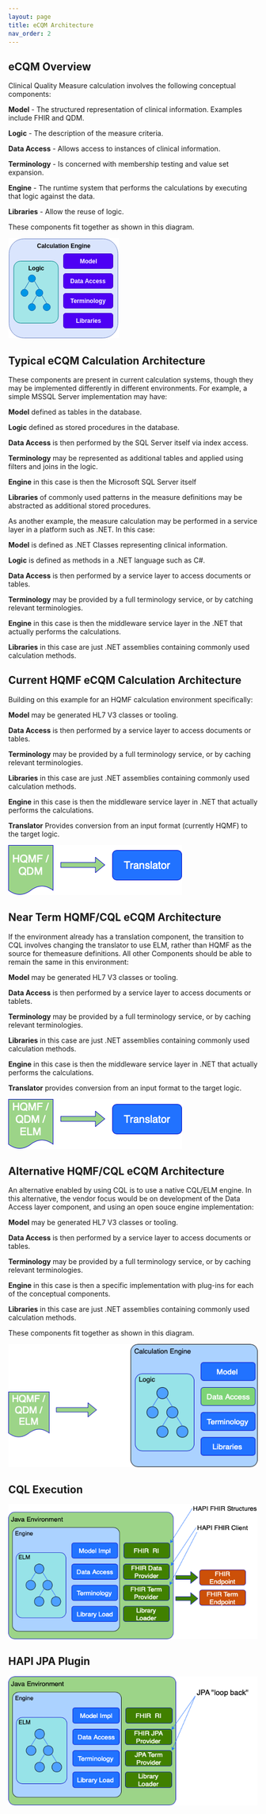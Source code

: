 ```yaml
---
layout: page
title: eCQM Architecture
nav_order: 2
---
```


## eCQM Overview

Clinical Quality Measure calculation involves the following conceptual components:

**Model** - The structured representation of clinical information. Examples include FHIR and QDM.

**Logic** - The description of the measure criteria.

**Data Access** - Allows access to instances of clinical information.

**Terminology** - Is concerned with membership testing and value set expansion.

**Engine** - The runtime system that performs the calculations by executing that logic against the data.

**Libraries** - Allow the reuse of logic.

These components fit together as shown in this diagram.

![eCQM Components](/images/ecqm_components.drawio.png)

## Typical eCQM Calculation Architecture

These components are present in current calculation systems, though they may be implemented differently in different environments. For example, a simple MSSQL Server implementation may have:

**Model** defined as tables in the database.

**Logic** defined as stored procedures in the database.

**Data Access** is then performed by the SQL Server itself via index access.

**Terminology** may be represented as additional tables and applied using filters and joins in the logic. 

**Engine** in this case is then the Microsoft SQL Server itself

**Libraries** of commonly used patterns in the measure definitions may be abstracted as additional stored procedures.

As another example, the measure calculation may be performed in a service layer in a platform such as .NET. In this case:

**Model** is defined as .NET Classes representing clinical information.

**Logic** is defined as methods in a .NET language such as C#.

**Data Access** is then performed by a service layer to access documents or tables.

**Terminology** may be provided by a full terminology service, or by catching relevant terminologies.

**Engine** in this case is then the middleware service layer in the .NET that actually performs the calculations.

**Libraries** in this case are just .NET assemblies containing commonly used calculation methods.
  
## Current HQMF eCQM Calculation Architecture

Building on this example for an HQMF calculation environment specifically:

**Model** may be generated HL7 V3 classes or tooling.

**Data Access** is then performed by a service layer to access documents or tables.

**Terminology** may be provided by a full terminology service, or by caching relevant terminologies.

**Libraries** in this case are just .NET assemblies containing commonly used calculation methods.

**Engine** in this case is then the middleware service layer in .NET that actually performs the calculations.

**Translator** Provides conversion from an input format (currently HQMF) to the target logic. 

![CQL Diagram 3](/images/cql_diagram3.png)

## Near Term HQMF/CQL eCQM Architecture

If the environment already has a translation component, the transition to CQL involves changing the translator to use ELM, rather than HQMF as the source for themeasure definitions. All other Components should be able to remain the same in this environment:

**Model** may be generated HL7 V3 classes or tooling. 

**Data Access** is then performed by a service layer to access documents or tablets. 

**Terminology** may be provided by a full terminology service, or by caching relevant terminologies.

**Libraries** in this case are just .NET assemblies containing commonly used calculation methods.

**Engine** in this case is then the middleware service layer in .NET that actually performs the calculations. 

**Translator** provides conversion from an input format to the target logic. 

![CQL Diagram 4](/images/cql_diagram4.png)

## Alternative HQMF/CQL eCQM Architecture

An alternative enabled by using CQL is to use a native CQL/ELM engine. In this alternative, the vendor focus would be on development of the Data Access layer component, and using an open souce engine implementation:

**Model** may be generated HL7 V3 classes or tooling. 

**Data Access** is then performed by a service layer to access documents or tables. 

**Terminology** may be provided by a full terminology service, or by caching relevant terminologies.

**Engine** in this case is then a specific implementation with plug-ins for each of the conceptual components. 

**Libraries** in this case are just .NET assemblies containing commonly used calculation methods. 

These components fit together as shown in this diagram.

![CQL Diagram 5](/images/cql_diagram5.png)

## CQL Execution 

![CQL Diagram 6](/images/cql_diagram6.png)

## HAPI JPA Plugin

![CQL Diagram 7](/images/cql_diagram7.png)









